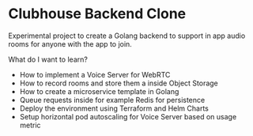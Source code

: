 # Clubhouse Backend Clone
Experimental project to create a Golang backend to support in app audio rooms for anyone with the app to join.

What do I want to learn?
- How to implement a Voice Server for WebRTC
- How to record rooms and store them a inside Object Storage
- How to create a microservice template in Golang
- Queue requests inside for example Redis for persistence
- Deploy the environment using Terraform and Helm Charts
- Setup horizontal pod autoscaling for Voice Server based on usage metric



